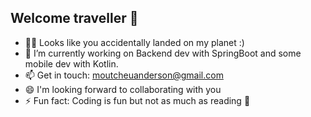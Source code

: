 ## Welcome traveller 👋


- 👨‍🚀 Looks like you accidentally landed on my planet :)
- 🔭 I’m currently working on Backend dev with SpringBoot and some mobile dev with Kotlin.
- 📫 Get in touch: moutcheuanderson@gmail.com
- 😄 I'm looking forward to collaborating with you
- ⚡ Fun fact: Coding is fun but not as much as reading 📘
